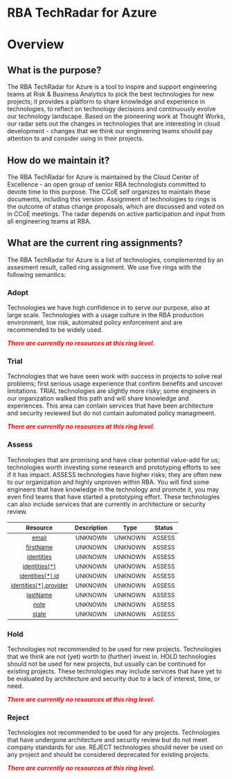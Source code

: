 
RBA TechRadar for Azure
=======================

# Overview

## What is the purpose?


The RBA TechRadar for Azure is a tool to inspire and support engineering teams at Risk & Business Analytics to pick the best technologies for new projects; it provides a platform to share knowledge and experience in technologies, to reflect on technology decisions and continuously evolve our technology landscape.  Based on the pioneering work at Thought Works, our radar sets out the changes in technologies that are interesting in cloud development - changes that we think our engineering teams should pay attention to and consider using in their projects.
## How do we maintain it?


The RBA TechRadar for Azure is maintained by the Cloud Center of Excellence - an open group of senior RBA technologists committed to devote time to this purpose.  The CCoE self organizes to maintain these documents, including this version.  Assignment of technologies to rings is the outcome of status change proposals, which are discussed and voted on in CCoE meetings.  The radar depends on active participation and input from all engineering teams at RBA.
## What are the current ring assignments?


The RBA TechRadar for Azure is a list of technologies, complemented by an assesment result, called ring assignment.  We use five rings with the following semantics:
### Adopt


Technologies we have high confidence in to serve our purpose, also at large scale.  Technologies with a usage culture in the RBA production environment, low risk, automated policy enforcement and are recommended to be widely used.  
  
***<font color="red"> There are currently no resources at this ring level. </font>***
### Trial


Technologies that we have seen work with success in projects to solve real problems;  first serious usage experience that confirm benefits and uncover limitations.  TRIAL technologies are slightly more risky; some engineers in our organization walked this path and will share knowledge and experiences.  This area can contain services that have been architecture and security reviewed but do not contain automated policy managmeent.  
  
***<font color="red"> There are currently no resources at this ring level. </font>***
### Assess


Technologies that are promising and have clear potential value-add for us; technologies worth investing some research and prototyping efforts to see if it has impact.  ASSESS technologies have higher risks;  they are often new to our organization and highly unproven within RBA.  You will find some engineers that have knowledge in the technology and promote it, you may even find teams that have started a prototyping effort.  These technologies can also include services that are currently in architecture or security review.  

|<sub>Resource</sub>|<sub>Description</sub>|<sub>Type</sub>|<sub>Status</sub>|
| :---: | :---: | :---: | :---: |
|<sub>[email](https://github.com/openrba/python-azure-techradar/tree/master/Microsoft.ApiManagement/service/users/email)</sub>|<sub>UNKNOWN</sub>|<sub>UNKNOWN</sub>|<sub>ASSESS</sub>|
|<sub>[firstName](https://github.com/openrba/python-azure-techradar/tree/master/Microsoft.ApiManagement/service/users/firstName)</sub>|<sub>UNKNOWN</sub>|<sub>UNKNOWN</sub>|<sub>ASSESS</sub>|
|<sub>[identities](https://github.com/openrba/python-azure-techradar/tree/master/Microsoft.ApiManagement/service/users/identities)</sub>|<sub>UNKNOWN</sub>|<sub>UNKNOWN</sub>|<sub>ASSESS</sub>|
|<sub>[identities[*]](https://github.com/openrba/python-azure-techradar/tree/master/Microsoft.ApiManagement/service/users/identities[*])</sub>|<sub>UNKNOWN</sub>|<sub>UNKNOWN</sub>|<sub>ASSESS</sub>|
|<sub>[identities[*].id](https://github.com/openrba/python-azure-techradar/tree/master/Microsoft.ApiManagement/service/users/identities[*].id)</sub>|<sub>UNKNOWN</sub>|<sub>UNKNOWN</sub>|<sub>ASSESS</sub>|
|<sub>[identities[*].provider](https://github.com/openrba/python-azure-techradar/tree/master/Microsoft.ApiManagement/service/users/identities[*].provider)</sub>|<sub>UNKNOWN</sub>|<sub>UNKNOWN</sub>|<sub>ASSESS</sub>|
|<sub>[lastName](https://github.com/openrba/python-azure-techradar/tree/master/Microsoft.ApiManagement/service/users/lastName)</sub>|<sub>UNKNOWN</sub>|<sub>UNKNOWN</sub>|<sub>ASSESS</sub>|
|<sub>[note](https://github.com/openrba/python-azure-techradar/tree/master/Microsoft.ApiManagement/service/users/note)</sub>|<sub>UNKNOWN</sub>|<sub>UNKNOWN</sub>|<sub>ASSESS</sub>|
|<sub>[state](https://github.com/openrba/python-azure-techradar/tree/master/Microsoft.ApiManagement/service/users/state)</sub>|<sub>UNKNOWN</sub>|<sub>UNKNOWN</sub>|<sub>ASSESS</sub>|

### Hold


Technologies not recommended to be used for new projects. Technologies that we think are not (yet) worth to (further) invest in.  HOLD technologies should not be used for new projects, but usually can be continued for existing projects.  These technologies may include services that have yet to be evaluated by architecture and security due to a lack of interest, time, or need.  
  
***<font color="red"> There are currently no resources at this ring level. </font>***
### Reject


Technologies not recommended to be used for any projects. Technologies that have undergone architecture and security review but do not meet company standards for use.  REJECT technologies should never be used on any project and should be considered deprecated for existing projects.  
  
***<font color="red"> There are currently no resources at this ring level. </font>***